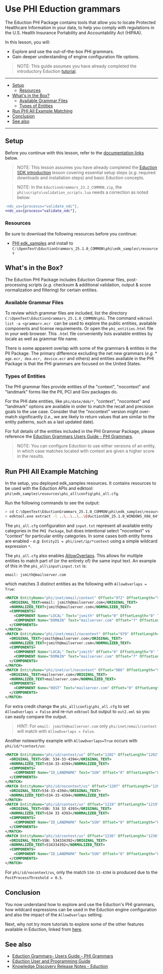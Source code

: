 # Use PHI Eduction grammars

The Eduction PHI Package contains tools that allow you to locate Protected Healthcare Information in your data, to help you comply with regulations in the U.S. Health Insurance Portability and Accountability Act (HIPAA).

In this lesson, you will:

- Explore and use the out-of-the-box PHI grammars.
- Gain deeper understanding of engine configuration file options.

> NOTE: This guide assumes you have already completed the introductory Eduction [tutorial](./introduction.md#introduction-to-eduction).

---

- [Setup](#setup)
  - [Resources](#resources)
- [What's in the Box?](#whats-in-the-box)
  - [Available Grammar Files](#available-grammar-files)
  - [Types of Entities](#types-of-entities)
- [Run PHI All Example Matching](#run-phi-all-example-matching)
- [Conclusion](#conclusion)
- [See also](#see-also)

---

## Setup

Before you continue with this lesson, refer to the [documentation links](#see-also) below.

> NOTE: This lesson assumes you have already completed the [Eduction SDK introduction](../eduction/introduction.md#introduction-to-eduction) lesson covering essential setup steps (*e.g.* required downloads and installation steps) and basic Eduction concepts.

> NOTE: In the `EductionGrammars_23.2_COMMON.zip`, the `phi\scripts\validation_scripts.lua` needs a correction as noted below:

```diff
-ndc_us={processs="validate_ndc"},
+ndc_us={process="validate_ndc"},
```

### Resources

Be sure to download the following resources before you continue:
- [PHI edk_samples](../../resources/eduction/phi/edk_samples) and install to `C:\OpenText\EductionGrammars_25.1.0_COMMON\phi\edk_samples\resources`

## What's in the Box?

The Eduction PHI Package includes Eduction Grammar files, post-processing scripts (*e.g.* checksum & additional validation, output & score normalization and filtering) for certain entities.

### Available Grammar Files

To review which grammar files are included, list the directory `C:\OpenText\EductionGrammars_25.1.0_COMMON\phi`. The command `edktool list -a <grammar>.ecr ` can be used to explore the public entities, available components and license requirements. Or open the `phi_entities.html` file in your web browser. This `.html` file conveniently lists available entities by locale as well as grammar file name.

There is some apparent overlap with some of the grammars & entities in the PII Package.  The primary difference excluding the net new grammars (*e.g.* * `age.ecr, dea.ecr, device.ecr` and others) and entities available in the PHI Package is that the PHI grammars are focused on the United States.

### Types of Entities

The PHI grammar files provide entities of the "context", "nocontext" and "landmark" forms like the PII, PCI and Gov packages do.

For the PHI date entities, like `phi/date/dob/*`, "context", "nocontext" and "landmark" options are available in order to match the recall and precision goals to the use case. Consider that the "nocontext" version might over-match significantly (*i.e.*, we are likely to return values that are similar to the entity patterns, such as a last updated date).

For full details of the entities included in the PHI Grammar Package, please reference the [Eduction Grammars Users Guide - PHI Grammars](https://www.microfocus.com/documentation/idol/knowledge-discovery-25.1/EductionGrammars_25.1_Documentation/Help/Content/PHI/PHI_Intro.htm).

> NOTE: You can configure Eduction to use either versions of an entity, in which case matches located with context are given a higher score in the results.

## Run PHI All Example Matching

In the setup, you deployed edk_samples resources.  It contains resources to be used with the Eduction APIs and edktool: `phi\edk_samples\resources\phi_all\config\phi_all.cfg`.

Run the following commands to see the output:

```sh
> cd C:\OpenText\EductionGrammars_25.1.0_COMMON\phi\edk_samples\resources
> edktool.exe extract -l ..\..\..\..\EductionSDK_25.1.0_WINDOWS_X86_64\licensekey.dat -c phi_all\config\phi_all.cfg -i phi_all\input\input.txt -o out.xml
```

The `phi_all.cfg` configuration and `input.txt` represent all available entity categories in the `PHI Package`, but does intentional select "nocontext" vs "context" for particular entity categories.  In some cases both entity forms are enabled - *e.g.* `Entity21 = phi/inet/ip/*context` using a simple wildcard expression `*`.

The `phi_all.cfg` also enables [AllowOverlaps](https://www.microfocus.com/documentation/idol/knowledge-discovery-25.1/EductionSDK_25.1_Documentation/Guides/html/Content/Configuration/Eduction/_EDU_AllowOverlaps.htm). This allows for multiple entities to match part of (or the entirety of) the same input text.  An example of this in the `phi_all\input\input.txt` is:
```
email: jsmith@mailserver.com
```

which matches 3 distinct entities as the following with `AllowOverlaps = True`:

```xml
<MATCH EntityName="phi/inet/email/context" Offset="972" OffsetLength="972" Score="1" NormalizedTextSize="21" NormalizedTextLength="21" OriginalTextSize="28" OriginalTextLength="28">
  <ORIGINAL_TEXT>email: jsmith@mailserver.com</ORIGINAL_TEXT>
  <NORMALIZED_TEXT>jsmith@mailserver.com</NORMALIZED_TEXT>
  <COMPONENTS>
    <COMPONENT Name="LOCAL" Text="jsmith" Offset="0" OffsetLength="0" TextSize="6" TextLength="6"/>
    <COMPONENT Name="DOMAIN" Text="mailserver.com" Offset="7" OffsetLength="7" TextSize="14" TextLength="14"/>
  </COMPONENTS>
</MATCH>
<MATCH EntityName="phi/inet/email/nocontext" Offset="979" OffsetLength="979" Score="1" NormalizedTextSize="21" NormalizedTextLength="21" OriginalTextSize="21" OriginalTextLength="21">
  <ORIGINAL_TEXT>jsmith@mailserver.com</ORIGINAL_TEXT>
  <NORMALIZED_TEXT>jsmith@mailserver.com</NORMALIZED_TEXT>
  <COMPONENTS>
    <COMPONENT Name="LOCAL" Text="jsmith" Offset="0" OffsetLength="0" TextSize="6" TextLength="6"/>
    <COMPONENT Name="DOMAIN" Text="mailserver.com" Offset="7" OffsetLength="7" TextSize="14" TextLength="14"/>
  </COMPONENTS>
</MATCH>
<MATCH EntityName="phi/inet/url/nocontext" Offset="986" OffsetLength="986" Score="1" NormalizedTextSize="14" NormalizedTextLength="14" OriginalTextSize="14" OriginalTextLength="14">
  <ORIGINAL_TEXT>mailserver.com</ORIGINAL_TEXT>
  <NORMALIZED_TEXT>mailserver.com</NORMALIZED_TEXT>
  <COMPONENTS>
    <COMPONENT Name="HOST" Text="mailserver.com" Offset="0" OffsetLength="0" TextSize="14" TextLength="14"/>
  </COMPONENTS>
</MATCH>
```

For extra credit change the `phi_all\config\phi_all.cfg` to set `AllowOverlaps = False` and re-run `edktool` but output to `out2.xml` so you can easily compare the output.
> HINT: For `email: jsmith@mailserver.com` only `phi/inet/email/context` will match with `AllowOverlaps = False`.

Another noteworthy example with `AllowOverlaps=True` occurs with `phi/id/*context/us`:

```xml
<MATCH EntityName="phi/id/context/us" Offset="1202" OffsetLength="1202" Score="1" NormalizedTextSize="11" NormalizedTextLength="11" OriginalTextSize="16" OriginalTextLength="16">
  <ORIGINAL_TEXT>SSN: 534-33-4394</ORIGINAL_TEXT>
  <NORMALIZED_TEXT>534-33-4394</NORMALIZED_TEXT>
  <COMPONENTS>
    <COMPONENT Name="ID_LANDMARK" Text="SSN" Offset="0" OffsetLength="0" TextSize="3" TextLength="3"/>
  </COMPONENTS>
</MATCH>
<MATCH EntityName="phi/id/nocontext/us" Offset="1207" OffsetLength="1207" Score="0.5" NormalizedTextSize="11" NormalizedTextLength="11" OriginalTextSize="11" OriginalTextLength="11">
  <ORIGINAL_TEXT>534-33-4394</ORIGINAL_TEXT>
  <NORMALIZED_TEXT>534-33-4394</NORMALIZED_TEXT>
</MATCH>
<MATCH EntityName="phi/id/context/us" Offset="1219" OffsetLength="1219" Score="0.9" NormalizedTextSize="11" NormalizedTextLength="11" OriginalTextSize="16" OriginalTextLength="16">
  <ORIGINAL_TEXT>SSN: 534 33 4393</ORIGINAL_TEXT>
  <NORMALIZED_TEXT>534 33 4393</NORMALIZED_TEXT>
  <COMPONENTS>
    <COMPONENT Name="ID_LANDMARK" Text="SSN" Offset="0" OffsetLength="0" TextSize="3" TextLength="3"/>
  </COMPONENTS>
</MATCH>
<MATCH EntityName="phi/id/context/us" Offset="1236" OffsetLength="1236" Score="0.8" NormalizedTextSize="9" NormalizedTextLength="9" OriginalTextSize="14" OriginalTextLength="14">
  <ORIGINAL_TEXT>SSN: 534334392</ORIGINAL_TEXT>
  <NORMALIZED_TEXT>534334392</NORMALIZED_TEXT>
  <COMPONENTS>
    <COMPONENT Name="ID_LANDMARK" Text="SSN" Offset="0" OffsetLength="0" TextSize="3" TextLength="3"/>
  </COMPONENTS>
</MATCH>
```

For `phi/id/nocontext/us`, only the match `534-33-4394` is produced due to the `PostProcessThreshold = 0.5`.

## Conclusion

You now understand how to explore and use the Eduction's PHI grammars, how wildcard expressions can be used in the Eduction engine configuration and also the impact of the `AllowOverlaps` setting.

Next, why not try more tutorials to explore some of the other features available in Eduction, linked from [here](../eduction/README.md#capability-showcase).

## See also

- [Eduction Grammars- Users Guide - PHI Grammars](https://www.microfocus.com/documentation/idol/knowledge-discovery-25.1/EductionGrammars_25.1_Documentation/Help/Content/PHI/PHI_Intro.htm)
- [Eduction User and Programming Guide](https://www.microfocus.com/documentation/idol/knowledge-discovery-25.1/EductionSDK_25.1_Documentation/Guides/html/)
- [Knowledge Discovery Release Notes - Eduction](https://www.microfocus.com/documentation/idol/knowledge-discovery-25.1/IDOLReleaseNotes_25.1_Documentation/idol/Content/SDKs/Eduction.htm)